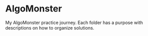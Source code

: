 # AlgoMonster
My AlgoMonster practice journey. Each folder has a purpose with descriptions on how to organize solutions.
